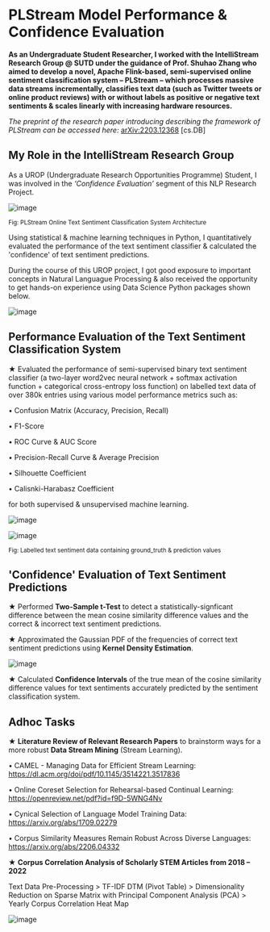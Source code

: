 # PLStream Model Performance & Confidence Evaluation

**As an Undergraduate Student Researcher, I worked with the IntelliStream Research Group @ SUTD under the guidance of Prof. Shuhao Zhang who aimed to develop a novel, Apache Flink-based, semi-supervised online sentiment classification system – PLStream – which processes massive data streams incrementally, classifies text data (such as Twitter tweets or online product reviews) with or without labels as positive or negative text sentiments & scales linearly with increasing hardware resources.**

_The preprint of the research paper introducing describing the framework of PLStream can be accessed here:_ [arXiv:2203.12368](https://arxiv.org/abs/2203.12368) [cs.DB]

## My Role in the IntelliStream Research Group

As a UROP (Undergraduate Research Opportunities Programme) Student, I was involved in the _‘Confidence Evaluation’_ segment of this NLP Research Project.

![image](https://github.com/adharshasam/SentiStream/assets/64684527/2a65514e-c47a-4d6a-8a19-c786ca7318d8)

<sub>Fig: PLStream Online Text Sentiment Classification System Architecture</sub>

Using statistical & machine learning techniques in Python, I quantitatively evaluated the performance of the text sentiment classifier & calculated the 'confidence' of text sentiment predictions. 

During the course of this UROP project, I got good exposure to important concepts in Natural Languague Processing & also received the opportunity to get hands-on experience using Data Science Python packages shown below.

![image](https://github.com/adharshasam/SentiStream/assets/64684527/a12dcc69-e71e-4bea-929f-6d21565d1c75)


## Performance Evaluation of the Text Sentiment Classification System

★ Evaluated the performance of semi-supervised binary text sentiment classifier (a two-layer word2vec neural network + softmax activation function + categorical cross-entropy loss function) on labelled text data of over 380k entries using various model performance metrics such as: 

• Confusion Matrix (Accuracy, Precision, Recall)

• F1-Score   

• ROC Curve & AUC Score

• Precision-Recall Curve & Average Precision

• Silhouette Coefficient

• Calisnki-Harabasz Coefficient

for both supervised & unsupervised machine learning.

![image](https://github.com/adharshasam/SentiStream/assets/64684527/64c1c00b-37a6-4758-bed8-9d6340aea68c)


![image](https://github.com/adharshasam/SentiStream/assets/64684527/cb60debc-a8b2-4d0c-b349-778314a90a2b)

<sub>Fig: Labelled text sentiment data containing ground_truth & prediction values</sub>


## 'Confidence' Evaluation of Text Sentiment Predictions

★ Performed **Two-Sample t-Test** to detect a statistically-signficant difference between the mean cosine similarity difference values and the correct & incorrect text sentiment predictions.

★ Approximated the Gaussian PDF of the frequencies of correct text sentiment predictions using **Kernel Density Estimation**.

![image](https://github.com/adharshasam/SentiStream/assets/64684527/1e952392-4390-4c16-9f4a-f365b065bf22)

★ Calculated **Confidence Intervals** of the true mean of the cosine similarity difference values for text sentiments accurately predicted by the sentiment classification system.


## Adhoc Tasks

★ **Literature Review of Relevant Research Papers** to brainstorm ways for a more robust **Data Stream Mining** (Stream Learning). 

• CAMEL - Managing Data for Efficient Stream Learning: https://dl.acm.org/doi/pdf/10.1145/3514221.3517836

• Online Coreset Selection for Rehearsal-based Continual Learning: https://openreview.net/pdf?id=f9D-5WNG4Nv

• Cynical Selection of Language Model Training Data: https://arxiv.org/abs/1709.02279

• Corpus Similarity Measures Remain Robust Across Diverse Languages: https://arxiv.org/abs/2206.04332


★ **Corpus Correlation Analysis of Scholarly STEM Articles from 2018 – 2022**

Text Data Pre-Processing > TF-IDF DTM (Pivot Table) > Dimensionality Reduction on Sparse Matrix with Principal Component Analysis (PCA) > Yearly Corpus Correlation Heat Map

![image](https://github.com/adharshasam/SentiStream/assets/64684527/cd6fb63e-6b15-49ae-af58-00032b4a4b0b)
